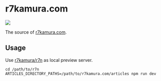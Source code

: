 # r7kamura.com

[![](https://github.com/r7kamura/r7kamura.com/workflows/publish/badge.svg)](https://github.com/r7kamura/r7kamura.com/actions?query=workflow%3Apublish)

The source of [r7kamura.com](https://r7kamura.com/).

## Usage

Use [r7kamura/r7n](https://github.com/r7kamura/r7n) as local preview server.

```shell
cd /path/to/r7n
ARTICLES_DIRECTORY_PATHS=/path/to/r7kamura.com/articles npm run dev
```
